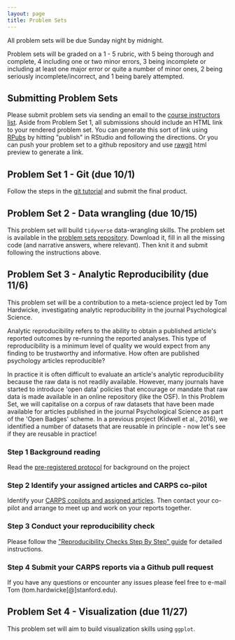 ```yaml
---
layout: page
title: Problem Sets
---
```


All problem sets will be due Sunday night by midnight.

Problem sets will be graded on a 1 - 5 rubric, with 5 being thorough and complete, 4 including one or two minor errors, 3 being incomplete or including at least one major error or quite a number of minor ones, 2 being seriously incomplete/incorrect, and 1 being barely attempted.

## Submitting Problem Sets

Please submit problem sets via sending an email to the [course instructors list](mailto://psych251-aut1718-staff@lists.stanford.edu). Aside from Problem Set 1, all submissions should include an HTML link to your rendered problem set. You can generate this sort of link using [RPubs](http://rpubs.com) by hitting "publish" in RStudio and following the directions. Or you can push your problem set to a github repository and use [rawgit](https://rawgit.com/) html preview to generate a link.

## Problem Set 1 - Git (due 10/1)

Follow the steps in the [git tutorial](https://docs.google.com/document/d/1HSXY9LVoorPweLPBn5LkDUDSwA1ST_pGCkWxc47b_rw/edit#heading=h.y4i1ok9i1v35) and submit the final product.

## Problem Set 2 - Data wrangling (due 10/15)

This problem set will build `tidyverse` data-wrangling skills. The problem set is available in the [problem sets repository](https://github.com/psych251/problem_sets). Download it, fill in all the missing code (and narrative answers, where relevant). Then knit it and submit following the instructions above.

## Problem Set 3 - Analytic Reproducibility (due 11/6)

This problem set will be a contribution to a meta-science project led by Tom Hardwicke, investigating analytic reproducibility in the journal Psychological Science.

Analytic reproducibility refers to the ability to obtain a published article's reported outcomes by re-running the reported analyses. This type of reproducibility is a minimum level of quality we would expect from any finding to be trustworthy and informative. How often are published psychology articles reproducible?

In practice it is often difficult to evaluate an article's analytic reproducibility because the raw data is not readily available. However, many journals have started to introduce 'open data' policies that encourage or mandate that raw data is made available in an online repository (like the OSF). In this Problem Set, we will capitalise on a corpus of raw datasets that have been made available for articles published in the journal Psychological Science as part of the 'Open Badges' scheme. In a previous project (Kidwell et al., 2016), we identified a number of datasets that are reusable in principle - now let's see if they are reusable in practice!

### Step 1 Background reading
Read the [pre-registered protocol](https://osf.io/tsymw/) for background on the project

### Step 2 Identify your assigned articles and CARPS co-pilot

Identify your [CARPS copilots and assigned articles](https://docs.google.com/spreadsheets/d/10cCnqzI7g7URJy3fErgUAK3orzaV1llHn_U507gr-B0/edit?usp=sharing). Then contact your co-pilot and arrange to meet up and work on your reports together.

### Step 3 Conduct your reproducibility check
Please follow the ["Reproducibility Checks Step By Step" guide](http://rpubs.com/tommetascience/CARPS) for detailed instructions.

### Step 4 Submit your CARPS reports via a Github pull request

If you have any questions or encounter any issues please feel free to e-mail Tom (tom.hardwicke[@]stanford.edu).

## Problem Set 4 - Visualization (due 11/27)

This problem set will aim to build visualization skills using `ggplot`.
